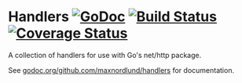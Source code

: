# Handlers [![GoDoc](https://godoc.org/github.com/maxnordlund/handlers?status.svg)](https://godoc.org/github.com/maxnordlund/handlers) [![Build Status](https://travis-ci.org/maxnordlund/handlers.svg)](https://travis-ci.org/maxnordlund/handlers) [![Coverage Status](https://coveralls.io/repos/maxnordlund/handlers/badge.svg)](https://coveralls.io/r/maxnordlund/handlers)
A collection of handlers for use with Go's net/http package.

See [godoc.org/github.com/maxnordlund/handlers][1] for documentation.

[1]: //godoc.org/github.com/maxnordlund/handlers

